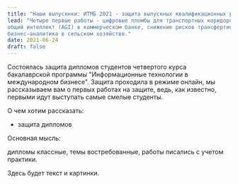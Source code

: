 ```yaml
---
title: "Наши выпускнки: ИТМБ 2021 - защита выпускных квалификационных работ"
lead: "Четыре первые работы - цифровые пломбы для транспортных коридоров, 
общий интеллект (AGI) в коммерческом банке, снижение рисков трансфертного ценообразования, 
бизнес-аналитика в сельском хозяйстве."
date: 2021-06-24
draft: false
---
```


Состоялась защита дипломов студентов четвертого курса 
бакалаврской программы "Информационные технологии в международном бизнесе".
Защита проходила в режиме онлайн, мы рассказываем вам о первых
работах на защите, ведь, как известно, первыми идут выступать
самые смелые студенты.

О чем хотим рассказать:

- защита дипломов 

Основная мысль:

дипломы классные, темы востребованные, работы писались с учетом практики.

Здесь будет текст и картинки.
